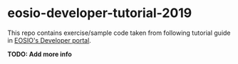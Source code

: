 # eosio-developer-tutorial-2019

This repo contains exercise/sample code taken from following tutorial guide in [EOSIO's Developer portal](https://developers.eos.io/eosio-home/docs).

__TODO: Add more info__
